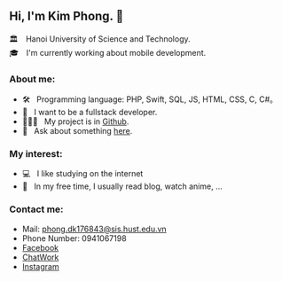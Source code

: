 ## Hi, I'm Kim Phong. 👋

🏛　Hanoi University of Science and Technology. <br>
🎓　I'm currently working about mobile development. <br>

### About me:

- 🛠 &nbsp; Programming language: PHP, Swift, SQL, JS, HTML, CSS, C, C#。
- 🚀 &nbsp; I want to be a fullstack developer.
- 👨🏻‍💻 &nbsp; My project is in [Github](https://github.com/phongdk29101999?tab=repositories).
- 💬 &nbsp; Ask about something [here](https://github.com/phongdk29101999/phongdk29101999/issues).

### My interest:

- 💻 &nbsp; I like studying on the internet
- 📰 &nbsp; In my free time, I usually read blog, watch anime, ...

### Contact me:

- Mail: phong.dk176843@sis.hust.edu.vn
- Phone Number: 0941067198
- [Facebook](https://www.facebook.com/phongdk29101999)
- [ChatWork](https://www.chatwork.com/phongdk29101999)
- [Instagram](https://www.instagram.com/dokimufon/)
